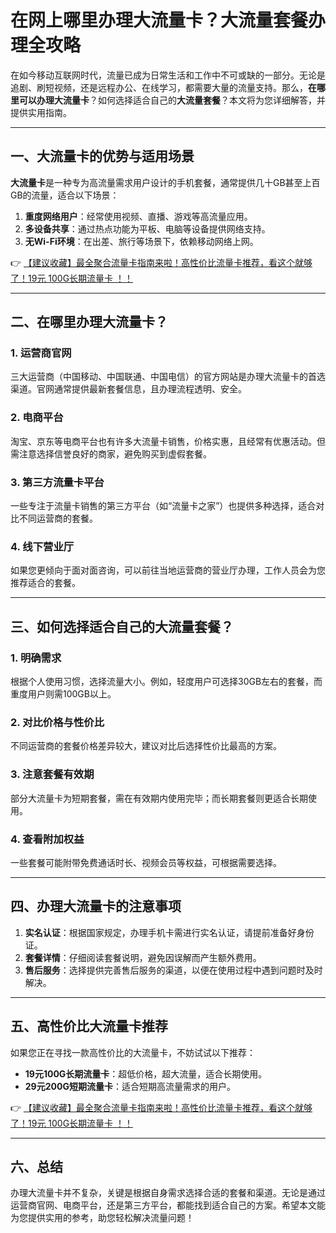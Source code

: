 # 在网上哪里办理大流量卡？大流量套餐办理全攻略

在如今移动互联网时代，流量已成为日常生活和工作中不可或缺的一部分。无论是追剧、刷短视频，还是远程办公、在线学习，都需要大量的流量支持。那么，**在哪里可以办理大流量卡**？如何选择适合自己的**大流量套餐**？本文将为您详细解答，并提供实用指南。

---

## 一、大流量卡的优势与适用场景

**大流量卡**是一种专为高流量需求用户设计的手机套餐，通常提供几十GB甚至上百GB的流量，适合以下场景：  
1. **重度网络用户**：经常使用视频、直播、游戏等高流量应用。  
2. **多设备共享**：通过热点功能为平板、电脑等设备提供网络支持。  
3. **无Wi-Fi环境**：在出差、旅行等场景下，依赖移动网络上网。  

👉 [【建议收藏】最全聚合流量卡指南来啦！高性价比流量卡推荐，看这个就够了！19元 100G长期流量卡 ！！](https://bit.ly/Liuliangka)

---

## 二、在哪里办理大流量卡？

### 1. 运营商官网  
三大运营商（中国移动、中国联通、中国电信）的官方网站是办理大流量卡的首选渠道。官网通常提供最新套餐信息，且办理流程透明、安全。  

### 2. 电商平台  
淘宝、京东等电商平台也有许多大流量卡销售，价格实惠，且经常有优惠活动。但需注意选择信誉良好的商家，避免购买到虚假套餐。  

### 3. 第三方流量卡平台  
一些专注于流量卡销售的第三方平台（如“流量卡之家”）也提供多种选择，适合对比不同运营商的套餐。  

### 4. 线下营业厅  
如果您更倾向于面对面咨询，可以前往当地运营商的营业厅办理，工作人员会为您推荐适合的套餐。  

---

## 三、如何选择适合自己的大流量套餐？

### 1. 明确需求  
根据个人使用习惯，选择流量大小。例如，轻度用户可选择30GB左右的套餐，而重度用户则需100GB以上。  

### 2. 对比价格与性价比  
不同运营商的套餐价格差异较大，建议对比后选择性价比最高的方案。  

### 3. 注意套餐有效期  
部分大流量卡为短期套餐，需在有效期内使用完毕；而长期套餐则更适合长期使用。  

### 4. 查看附加权益  
一些套餐可能附带免费通话时长、视频会员等权益，可根据需要选择。  

---

## 四、办理大流量卡的注意事项

1. **实名认证**：根据国家规定，办理手机卡需进行实名认证，请提前准备好身份证。  
2. **套餐详情**：仔细阅读套餐说明，避免因误解而产生额外费用。  
3. **售后服务**：选择提供完善售后服务的渠道，以便在使用过程中遇到问题时及时解决。  

---

## 五、高性价比大流量卡推荐

如果您正在寻找一款高性价比的大流量卡，不妨试试以下推荐：  
- **19元100G长期流量卡**：超低价格，超大流量，适合长期使用。  
- **29元200G短期流量卡**：适合短期高流量需求的用户。  

👉 [【建议收藏】最全聚合流量卡指南来啦！高性价比流量卡推荐，看这个就够了！19元 100G长期流量卡 ！！](https://bit.ly/Liuliangka)

---

## 六、总结

办理大流量卡并不复杂，关键是根据自身需求选择合适的套餐和渠道。无论是通过运营商官网、电商平台，还是第三方平台，都能找到适合自己的方案。希望本文能为您提供实用的参考，助您轻松解决流量问题！